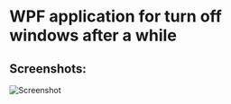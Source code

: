# WPF application for turn off windows after a while

## Screenshots:

<img alt="Screenshot" src="https://user-images.githubusercontent.com/43573153/94142602-390df200-fe77-11ea-8ed6-922b5a464177.png">
